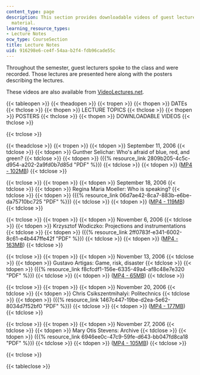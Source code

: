 ```yaml
---
content_type: page
description: This section provides downloadable videos of guest lectures and associated
  material.
learning_resource_types:
- Lecture Notes
ocw_type: CourseSection
title: Lecture Notes
uid: 916298e6-ce4f-54aa-b2f4-fdb96cade55c
---
```


Throughout the semester, guest lecturers spoke to the class and were recorded. Those lectures are presented here along with the posters describing the lectures.

These videos are also available from [VideoLectures.net](http://videolectures.net/mit4303f06_production_space/).

{{< tableopen >}}
{{< theadopen >}}
{{< tropen >}}
{{< thopen >}}
DATEs
{{< thclose >}}
{{< thopen >}}
LECTURE TOPICS
{{< thclose >}}
{{< thopen >}}
POSTERS
{{< thclose >}}
{{< thopen >}}
DOWNLOADABLE VIDEOS
{{< thclose >}}

{{< trclose >}}

{{< theadclose >}}
{{< tropen >}}
{{< tdopen >}}
September 11, 2006
{{< tdclose >}}
{{< tdopen >}}
Gunther Selichar: Who's afraid of blue, red, and green?
{{< tdclose >}}
{{< tdopen >}}
({{% resource_link 2809b205-4c5c-d954-a202-2a9fd0b7d85d "PDF" %}})
{{< tdclose >}}
{{< tdopen >}}
([MP4 - 102MB](http://www.archive.org/download/MIT4.303F06/ocw-4.303-11sep2006-selichar.mp4))
{{< tdclose >}}

{{< trclose >}}
{{< tropen >}}
{{< tdopen >}}
September 18, 2006
{{< tdclose >}}
{{< tdopen >}}
Regina Maria Moeller: Who is speaking?
{{< tdclose >}}
{{< tdopen >}}
({{% resource_link 06d7ae42-8ca7-883b-e6be-da75710bc725 "PDF" %}})
{{< tdclose >}}
{{< tdopen >}}
([MP4 - 119MB](http://www.archive.org/download/MIT4.303F06/ocw-4.303-18sep2006-moehler.mp4))
{{< tdclose >}}

{{< trclose >}}
{{< tropen >}}
{{< tdopen >}}
November 6, 2006
{{< tdclose >}}
{{< tdopen >}}
Krzysztof Wodiczko: Projections and instrumentations
{{< tdclose >}}
{{< tdopen >}}
({{% resource_link 2ff0783f-e341-6002-8c61-e4b447ffe42f "PDF" %}})
{{< tdclose >}}
{{< tdopen >}}
([MP4 - 163MB](http://www.archive.org/download/MIT4.303F06/ocw-4.303-06nov2006-wodiczko.mp4))
{{< tdclose >}}

{{< trclose >}}
{{< tropen >}}
{{< tdopen >}}
November 13, 2006
{{< tdclose >}}
{{< tdopen >}}
Gustavo Artigas: Game, risk, disaster
{{< tdclose >}}
{{< tdopen >}}
({{% resource_link f8cfcdf1-156e-6335-49a4-af8c48e7e320 "PDF" %}})
{{< tdclose >}}
{{< tdopen >}}
([MP4 - 65MB](http://www.archive.org/download/MIT4.303F06/ocw-4.303-13nov2006-gustavo.mp4))
{{< tdclose >}}

{{< trclose >}}
{{< tropen >}}
{{< tdopen >}}
November 20, 2006
{{< tdclose >}}
{{< tdopen >}}
Chris Csikszentmihalyi: Politechnics
{{< tdclose >}}
{{< tdopen >}}
({{% resource_link 1467c447-19be-d2ea-5e62-8034d7f52bf0 "PDF" %}})
{{< tdclose >}}
{{< tdopen >}}
([MP4 - 177MB](http://www.archive.org/download/MIT4.303F06/ocw-4.303-20nov2006.mp4))
{{< tdclose >}}

{{< trclose >}}
{{< tropen >}}
{{< tdopen >}}
November 27, 2006
{{< tdclose >}}
{{< tdopen >}}
Mary Otis Stevens: Archive
{{< tdclose >}}
{{< tdopen >}}
({{% resource_link 6946ee0c-47c9-59fe-d643-bb047fd8ca18 "PDF" %}})
{{< tdclose >}}
{{< tdopen >}}
([MP4 - 105MB](http://www.archive.org/download/MIT4.303F06/ocw-4.303-27nov2006-stevens.mp4))
{{< tdclose >}}

{{< trclose >}}

{{< tableclose >}}